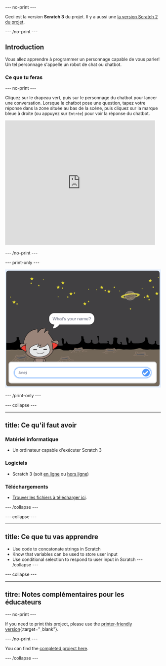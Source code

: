 \--- no-print \---

Ceci est la version **Scratch 3** du projet. Il y a aussi une [la version Scratch 2 du projet](https://projects.raspberrypi.org/en/projects/chatbot-scratch2).

\--- /no-print \---

## Introduction

Vous allez apprendre à programmer un personnage capable de vous parler! Un tel personnage s'appelle un robot de chat ou chatbot.

### Ce que tu feras

\--- no-print \---

Cliquez sur le drapeau vert, puis sur le personnage du chatbot pour lancer une conversation. Lorsque le chatbot pose une question, tapez votre réponse dans la zone située au bas de la scène, puis cliquez sur la marque bleue à droite (ou appuyez sur `Entrée`) pour voir la réponse du chatbot.

<div class="scratch-preview">
  <iframe allowtransparency="true" width="485" height="402" src="https://scratch.mit.edu/projects/embed/248864190/?autostart=false" 
  frameborder="0" scrolling="no"></iframe>
</div>

\--- /no-print \---

\--- print-only \---

![projet complet](images/chatbot-preview.png)

\--- /print-only \---

\--- collapse \---

* * *

## title: Ce qu'il faut avoir

### Matériel informatique

- Un ordinateur capable d'exécuter Scratch 3

### Logiciels

- Scratch 3 (soit [en ligne](https://rpf.io/scratchon) ou [hors ligne](https://rpf.io/scratchoff))

### Téléchargements

- [Trouver les fichiers à télécharger ici](http://rpf.io/p/en/chatbot-go).

\--- /collapse \---

\--- collapse \---

* * *

## title: Ce que tu vas apprendre

- Use code to concatonate strings in Scratch
- Know that variables can be used to store user input
- Use conditional selection to respond to user input in Scratch \--- /collapse \---

\--- collapse \---

* * *

## titre: Notes complémentaires pour les éducateurs

\--- no-print \---

If you need to print this project, please use the [printer-friendly version](https://projects.raspberrypi.org/en/projects/chatbot/print){:target="_blank"}.

\--- /no-print \---

You can find the [completed project here](http://rpf.io/p/en/chatbot-get).

\--- /collapse \---